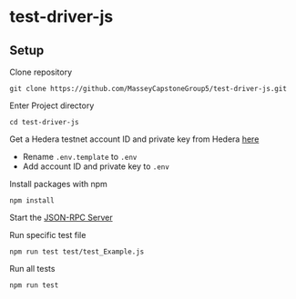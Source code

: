 # test-driver-js

## Setup

Clone repository

    git clone https://github.com/MasseyCapstoneGroup5/test-driver-js.git

Enter Project directory

    cd test-driver-js
    
Get a Hedera testnet account ID and private key from Hedera [here](https://portal.hedera.com/register) 

* Rename `.env.template` to `.env`
* Add account ID and private key to `.env`


Install packages with npm

    npm install
    
Start the [JSON-RPC Server](https://github.com/MasseyCapstoneGroup5/json-rpc-js-sdk)


Run specific test file

    npm run test test/test_Example.js

Run all tests

    npm run test
